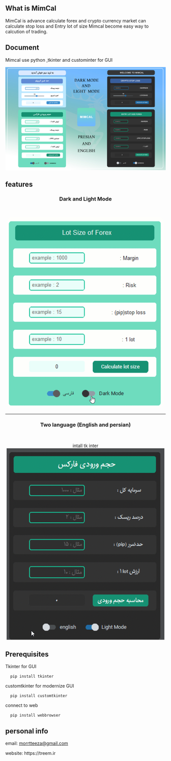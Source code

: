 ## What is MimCal
MimCal is advance calculate forex and crypto currency market can calculate stop loss and Entry lot of size
Mimcal become easy way to calcution of trading.

## Document
Mimcal use  python ,tkinter and custominter for GUI

![alt text](https://github.com/3mim/MimCal/blob/main/PSD%20UI/MIMcal_intro.jpg?raw=true)


## features
<h3 align="center" >
 Dark and Light Mode
</h3>

<br>

<p align="center">
  <img src="https://github.com/3mim/MimCal/blob/main/PSD%20UI/dark.gif?raw=true" style="border-radius: 20px !Important;" with="100 px" />
</p>

<hr>

<h3 align="center"  >
 Two language (English and persian)  
</h3>

<br>

<p align="center" background="red">
 intall tk inter
  <img src="https://github.com/3mim/MimCal/blob/main/PSD%20UI/language.gif?raw=true" />
</p>
 
## Prerequisites
<p> Tkinter for GUI <p>
<pre>
 <code> pip install tkinter </code>
</pre>

<p> customtkinter for  modernize GUI <p>
<pre>
 <code> pip install customtkinter </code>
</pre>

<p> connect to web  <p>
<pre>
 <code> pip install webbrowser </code>
</pre>
 

## personal info
<p> email:
 <a href="morrtteeza@gmail.com">
  morrtteeza@gmail.com
 </a>
</p>
website: https://treem.ir


